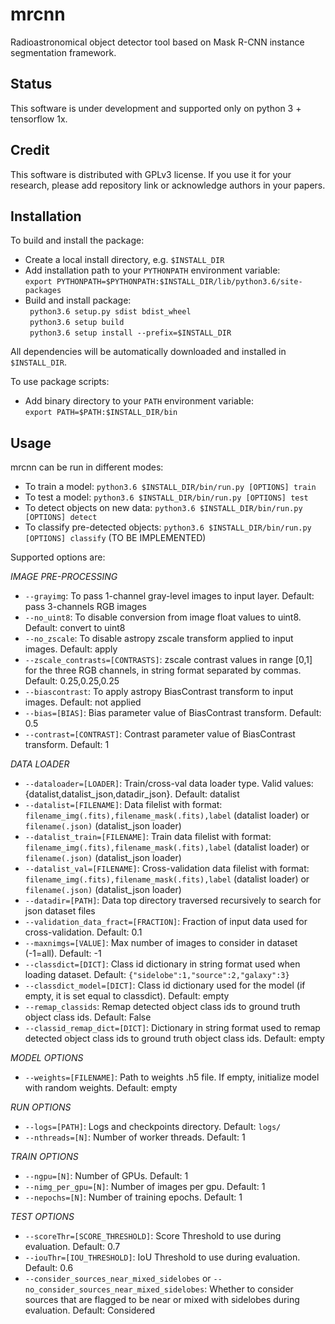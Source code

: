 # mrcnn
Radioastronomical object detector tool based on Mask R-CNN instance segmentation framework.

## **Status**
This software is under development and supported only on python 3 + tensorflow 1x. 

## **Credit**
This software is distributed with GPLv3 license. If you use it for your research, please add repository link or acknowledge authors in your papers.   

## **Installation**  

To build and install the package:    

* Create a local install directory, e.g. ```$INSTALL_DIR```
* Add installation path to your ```PYTHONPATH``` environment variable:   
  ``` export PYTHONPATH=$PYTHONPATH:$INSTALL_DIR/lib/python3.6/site-packages ```
* Build and install package:   
  ``` python3.6 setup.py sdist bdist_wheel```    
  ``` python3.6 setup build```   
  ``` python3.6 setup install --prefix=$INSTALL_DIR```   

All dependencies will be automatically downloaded and installed in ```$INSTALL_DIR```.   
     
To use package scripts:

* Add binary directory to your ```PATH``` environment variable:   
  ``` export PATH=$PATH:$INSTALL_DIR/bin ```    

## **Usage**  

mrcnn can be run in different modes:   

* To train a model: ```python3.6 $INSTALL_DIR/bin/run.py [OPTIONS] train```      
* To test a model: ```python3.6 $INSTALL_DIR/bin/run.py [OPTIONS] test```    
* To detect objects on new data: ```python3.6 $INSTALL_DIR/bin/run.py [OPTIONS] detect```    
* To classify pre-detected objects: ```python3.6 $INSTALL_DIR/bin/run.py [OPTIONS] classify```  (TO BE IMPLEMENTED)    

Supported options are:  

*IMAGE PRE-PROCESSING*     
* `--grayimg`: To pass 1-channel gray-level images to input layer. Default: pass 3-channels RGB images    
* `--no_uint8`: To disable conversion from image float values to uint8. Default: convert to uint8       
* `--no_zscale`: To disable astropy zscale transform applied to input images. Default: apply   
* `--zscale_contrasts=[CONTRASTS]`: zscale contrast values in range [0,1] for the three RGB channels, in string format separated by commas. Default: 0.25,0.25,0.25    
* `--biascontrast`: To apply astropy BiasContrast transform to input images. Default: not applied    
* `--bias=[BIAS]`: Bias parameter value of BiasContrast transform. Default: 0.5   
* `--contrast=[CONTRAST]`: Contrast parameter value of BiasContrast transform. Default: 1   

*DATA LOADER*    

* `--dataloader=[LOADER]`: Train/cross-val data loader type. Valid values: {datalist,datalist_json,datadir_json}. Default: datalist    
* `--datalist=[FILENAME]`: Data filelist with format: `filename_img(.fits),filename_mask(.fits),label` (datalist loader) or `filename(.json)` (datalist_json loader)    
* `--datalist_train=[FILENAME]`: Train data filelist with format: `filename_img(.fits),filename_mask(.fits),label` (datalist loader) or `filename(.json)` (datalist_json loader)    
* `--datalist_val=[FILENAME]`: Cross-validation data filelist with format: `filename_img(.fits),filename_mask(.fits),label` (datalist loader) or `filename(.json)` (datalist_json loader)   
* `--datadir=[PATH]`: Data top directory traversed recursively to search for json dataset files  
* `--validation_data_fract=[FRACTION]`: Fraction of input data used for cross-validation. Default: 0.1    
* `--maxnimgs=[VALUE]`: Max number of images to consider in dataset (-1=all). Default: -1    
* `--classdict=[DICT]`: Class id dictionary in string format used when loading dataset. Default: `{"sidelobe":1,"source":2,"galaxy":3}`   
* `--classdict_model=[DICT]`: Class id dictionary used for the model (if empty, it is set equal to classdict). Default: empty    
* `--remap_classids`: Remap detected object class ids to ground truth object class ids. Default: False   
* `--classid_remap_dict=[DICT]`: Dictionary in string format used to remap detected object class ids to ground truth object class ids. Default: empty   

*MODEL OPTIONS*   

* `--weights=[FILENAME]`: Path to weights .h5 file. If empty, initialize model with random weights. Default: empty    

*RUN OPTIONS*  

* `--logs=[PATH]`: Logs and checkpoints directory. Default: `logs/`   
* `--nthreads=[N]`: Number of worker threads. Default: 1    

*TRAIN OPTIONS*    
     
* `--ngpu=[N]`: Number of GPUs. Default: 1   
* `--nimg_per_gpu=[N]`: Number of images per gpu. Default: 1   
* `--nepochs=[N]`: Number of training epochs. Default: 1   

*TEST OPTIONS*

* `--scoreThr=[SCORE_THRESHOLD]`: Score Threshold to use during evaluation. Default: 0.7 
* `--iouThr=[IOU_THRESHOLD]`: IoU Threshold to use during evaluation. Default: 0.6
* `--consider_sources_near_mixed_sidelobes` or `--no_consider_sources_near_mixed_sidelobes`: Whether to consider
  sources that are flagged to be near or mixed with sidelobes during evaluation. Default: Considered
  